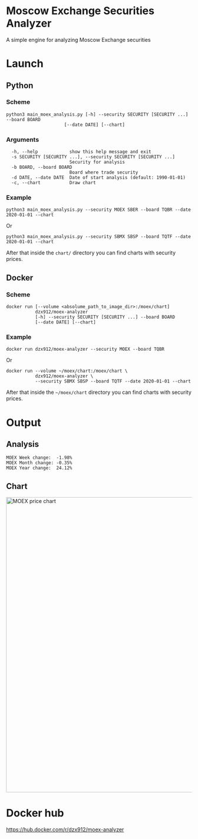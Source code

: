 # Moscow Exchange Securities Analyzer

A simple engine for analyzing Moscow Exchange securities

# Launch
## Python
### Scheme
```shell script
python3 main_moex_analysis.py [-h] --security SECURITY [SECURITY ...] --board BOARD 
                      [--date DATE] [--chart]
```
### Arguments
```shell script
  -h, --help            show this help message and exit
  -s SECURITY [SECURITY ...], --security SECURITY [SECURITY ...]
                        Security for analysis
  -b BOARD, --board BOARD
                        Board where trade security
  -d DATE, --date DATE  Date of start analysis (default: 1990-01-01)
  -c, --chart           Draw chart

```
### Example
```shell script
python3 main_moex_analysis.py --security MOEX SBER --board TQBR --date 2020-01-01 --chart
```
Or
```shell script
python3 main_moex_analysis.py --security SBMX SBSP --board TQTF --date 2020-01-01 --chart
```

After that inside the `chart/` directory you can find charts with security prices.

## Docker
### Scheme
```shell script
docker run [--volume <absolume_path_to_image_dir>:/moex/chart] 
           dzx912/moex-analyzer
           [-h] --security SECURITY [SECURITY ...] --board BOARD 
           [--date DATE] [--chart]
```

### Example
```shell script
docker run dzx912/moex-analyzer --security MOEX --board TQBR
```
Or
```shell script
docker run --volume ~/moex/chart:/moex/chart \
           dzx912/moex-analyzer \
           --security SBMX SBSP --board TQTF --date 2020-01-01 --chart
```
After that inside the `~/moex/chart` directory you can find charts with security prices.

# Output
## Analysis
```shell script
MOEX Week change:  -1.98%
MOEX Month change: -0.35%
MOEX Year change:  24.12%
```
## Chart
<img src="https://raw.githubusercontent.com/dzx912/moex-analyzer/master/example/MOEX.png" alt="MOEX price chart" width="800"/>

# Docker hub
https://hub.docker.com/r/dzx912/moex-analyzer


